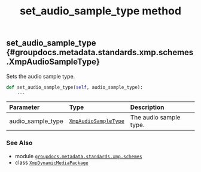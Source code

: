 ﻿---
title: set_audio_sample_type method
second_title: GroupDocs.Metadata for Python via .NET API References
description: 
type: docs
url: /python-net/groupdocs.metadata.standards.xmp.schemes/xmpdynamicmediapackage/set_audio_sample_type/
is_root: false
weight: 120
---

## set_audio_sample_type {#groupdocs.metadata.standards.xmp.schemes.XmpAudioSampleType}

Sets the audio sample type.



```python
def set_audio_sample_type(self, audio_sample_type):
    ...
```


| Parameter | Type | Description |
| :- | :- | :- |
| audio_sample_type | [`XmpAudioSampleType`](/metadata/python-net/groupdocs.metadata.standards.xmp.schemes/xmpaudiosampletype) | The audio sample type. |



### See Also
* module [`groupdocs.metadata.standards.xmp.schemes`](../../)
* class [`XmpDynamicMediaPackage`](/metadata/python-net/groupdocs.metadata.standards.xmp.schemes/xmpdynamicmediapackage)
